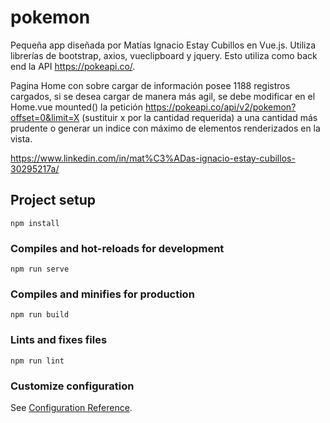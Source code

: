 # pokemon
Pequeña app diseñada por Matías Ignacio Estay Cubillos en Vue.js. Utiliza librerías de bootstrap, axios, vueclipboard y jquery. Esto utiliza como back end la API https://pokeapi.co/.

Pagina Home con sobre cargar de información posee 1188 registros cargados, si se desea cargar de manera más agil, se debe modificar en el Home.vue mounted() la petición 
https://pokeapi.co/api/v2/pokemon?offset=0&limit=X (sustituir x por la cantidad requerida) a una cantidad más prudente o generar un indice con máximo de elementos renderizados en la vista.

https://www.linkedin.com/in/mat%C3%ADas-ignacio-estay-cubillos-30295217a/

## Project setup
```
npm install
```

### Compiles and hot-reloads for development
```
npm run serve
```

### Compiles and minifies for production
```
npm run build
```

### Lints and fixes files
```
npm run lint
```

### Customize configuration
See [Configuration Reference](https://cli.vuejs.org/config/).
